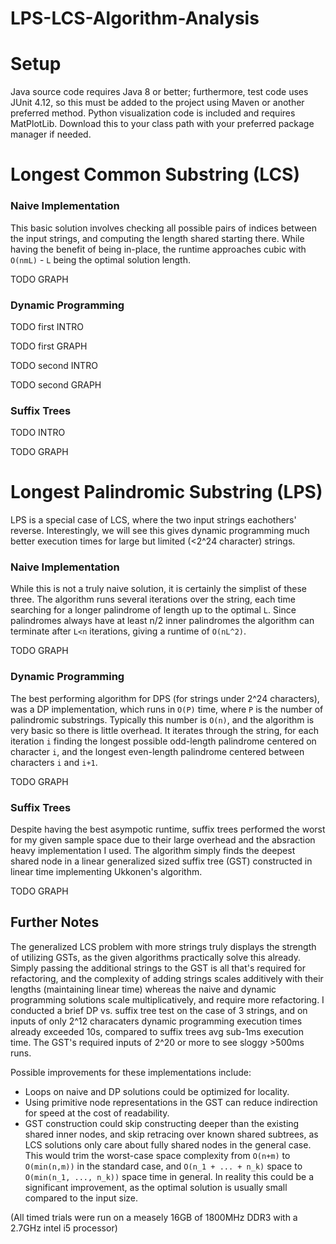 # LPS-LCS-Algorithm-Analysis

# Setup 

Java source code requires Java 8 or better; furthermore, test code uses JUnit 4.12, so this must be added to the project using Maven 
or another preferred method. Python visualization code is included and requires MatPlotLib. Download this to your class path
with your preferred package manager if needed.

# Longest Common Substring (LCS)
### Naive Implementation
This basic solution involves checking all possible pairs of indices between the input strings, and computing the length shared starting there. While having the benefit of being in-place, the runtime approaches cubic with `O(nmL)` - `L` being the optimal solution length.

TODO GRAPH

### Dynamic Programming
TODO first INTRO

TODO first GRAPH

TODO second INTRO

TODO second GRAPH

### Suffix Trees
TODO INTRO

TODO GRAPH

# Longest Palindromic Substring (LPS)
LPS is a special case of LCS, where the two input strings eachothers' reverse. Interestingly, we will see this gives dynamic programming much better execution times for large but limited (<2^24 character) strings.
### Naive Implementation
While this is not a truly naive solution, it is certainly the simplist of these three. The algorithm runs several iterations over the string, each time searching for a longer palindrome of length up to the optimal `L`.  Since palindromes always have at least n/2 inner palindromes the algorithm can terminate after `L<n` iterations, giving a runtime of `O(nL^2)`.

TODO GRAPH

### Dynamic Programming
The best performing algorithm for DPS (for strings under 2^24 characters), was a DP implementation, which runs in `O(P)` time, where `P` is the number of palindromic substrings.  Typically this number is `O(n)`, and the algorithm is very basic so there is little overhead. It iterates through the string, for each iteration `i` finding the longest possible odd-length palindrome centered on character `i`, and the longest even-length palindrome centered between characters `i` and `i+1`.

TODO GRAPH


### Suffix Trees
Despite having the best asympotic runtime, suffix trees performed the worst for my given sample space due to their large overhead and the absraction heavy implementation I used. The algorithm simply finds the deepest shared node in a linear generalized sized suffix tree (GST) constructed in linear time implementing Ukkonen's algorithm.

TODO GRAPH

## Further Notes

The generalized LCS problem with more strings truly displays the strength of utilizing GSTs, as the given algorithms practically solve this already.  Simply passing the additional strings to the GST is all that's required for refactoring, and the complexity of adding strings scales additively with their lengths (maintaining linear time) whereas the naive and dynamic programming solutions scale multiplicatively, and require more refactoring.  I conducted a brief DP vs. suffix tree test on the case of 3 strings, and on inputs of only 2^12 characaters dynamic programming execution times already exceeded 10s, compared to suffix trees avg sub-1ms execution time.  The GST's required inputs of 2^20 or more to see sloggy >500ms runs.

Possible improvements for these implementations include:
* Loops on naive and DP solutions could be optimized for locality.
* Using primitive node representations in the GST can reduce indirection for speed at the cost of readability.
* GST construction could skip constructing deeper than the existing shared inner nodes, and skip retracing over known shared subtrees, as LCS solutions only care about fully shared nodes in the general case. This would trim the worst-case space complexity from `O(n+m)` to `O(min(n,m))` in the standard case, and `O(n_1 + ... + n_k)` space to `O(min(n_1, ..., n_k))` space time in general.  In reality this could be a significant improvement, as the optimal solution is usually small compared to the input size. 

(All timed trials were run on a measely 16GB of 1800MHz DDR3 with a 2.7GHz intel i5 processor)
